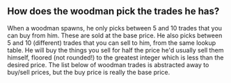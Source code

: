 ## How does the woodman pick the trades he has?

When a woodman spawns, he only picks between 5 and 10 trades that you can buy from him. These are sold at the base price. He also picks between 5 and 10 (different) trades that you can sell to him, from the same lookup table. He will buy the things you sell for half the price he'd usually sell them himself, floored (not rounded!) to the greatest integer which is less than the desired price. The list below of woodman trades is abstracted away to buy/sell prices, but the buy price is really the base price.
